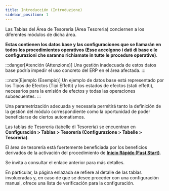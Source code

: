 ```yaml
---
title: Introducción (Introduzione)
sidebar_position: 1
---
```


Las Tablas del Área de Tesorería (Area Tesoreria) conciernen a los diferentes módulos de dicha área. 

**Estas contienen los datos base y las configuraciones que se llamarán en todos los procedimientos operativos (Esse accolgono i dati di base e le configurazioni che saranno richiamate in tutte le procedure operative)**. 


:::danger[Atención (Attenzione)]
Una gestión inadecuada de estos datos base podría impedir el uso concreto del ERP en el área afectada.
:::

:::note[Ejemplo (Esempio)]
Un ejemplo de datos base está representado por los Tipos de Efectos (Tipi Effetti) y los estados de efectos (stati effetti), necesarios para la emisión de efectos y todas las operaciones subsecuentes.
:::


Una parametrización adecuada y necesaria permitirá tanto la definición de la gestión del módulo correspondiente como la oportunidad de poder beneficiarse de ciertos automatismos.

Las tablas de Tesorería (tabelle di Tesoreria) se encuentran en **Configuración > Tablas > Tesorería (Configurazione > Tabelle > Tesoreria)**.

El área de tesorería está fuertemente beneficiada por los beneficios derivados de la activación del procedimiento de [**Inicio Rápido (Fast Start)**](/docs/guide/fast-start).

Se invita a consultar el enlace anterior para más detalles.

En particular, la página enlazada se refiere al detalle de las tablas involucradas y, en caso de que se desee proceder con una configuración manual, ofrece una lista de verificación para la configuración.